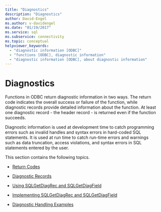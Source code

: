 ```yaml
---
title: "Diagnostics"
description: "Diagnostics"
author: David-Engel
ms.author: v-davidengel
ms.date: "01/19/2017"
ms.service: sql
ms.subservice: connectivity
ms.topic: conceptual
helpviewer_keywords:
  - "diagnostic information [ODBC]"
  - "functions [ODBC], diagnostic information"
  - "diagnostic information [ODBC], about diagnostic information"
---
```

# Diagnostics
Functions in ODBC return diagnostic information in two ways. The return code indicates the overall success or failure of the function, while diagnostic records provide detailed information about the function. At least one diagnostic record - the header record - is returned even if the function succeeds.  
  
 Diagnostic information is used at development time to catch programming errors such as invalid handles and syntax errors in hard-coded SQL statements. It is used at run time to catch run-time errors and warnings such as data truncation, access violations, and syntax errors in SQL statements entered by the user.  
  
 This section contains the following topics.  
  
-   [Return Codes](../../../odbc/reference/develop-app/return-codes-odbc.md)  
  
-   [Diagnostic Records](../../../odbc/reference/develop-app/diagnostic-records.md)  
  
-   [Using SQLGetDiagRec and SQLGetDiagField](../../../odbc/reference/develop-app/using-sqlgetdiagrec-and-sqlgetdiagfield.md)  
  
-   [Implementing SQLGetDiagRec and SQLGetDiagField](../../../odbc/reference/develop-app/implementing-sqlgetdiagrec-and-sqlgetdiagfield.md)  
  
-   [Diagnostic Handling Examples](../../../odbc/reference/develop-app/diagnostic-handling-examples.md)
